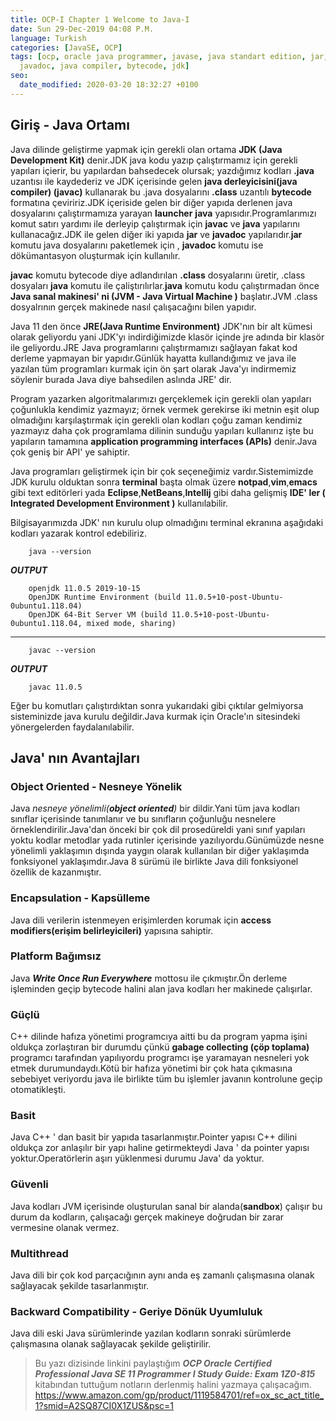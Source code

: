 ```yaml
---
title: OCP-I Chapter 1 Welcome to Java-I
date: Sun 29-Dec-2019 04:08 P.M.
language: Turkish
categories: [JavaSE, OCP]
tags: [ocp, oracle java programmer, javase, java standart edition, jar, java, javac,
  javadoc, java compiler, bytecode, jdk]
seo:
  date_modified: 2020-03-20 18:32:27 +0100
---
```


## Giriş - Java Ortamı

Java dilinde geliştirme yapmak için gerekli olan ortama **JDK (Java Development Kit)** denir.JDK java kodu yazıp çalıştırmamız için gerekli yapıları içierir, bu yapılardan bahsedecek olursak; yazdığımız kodları **.java** uzantısı ile kaydederiz ve JDK içerisinde gelen **java derleyicisini(java compiler) (javac)** kullanarak bu .java dosyalarını **.class** uzantılı **bytecode** formatına çeviririz.JDK içeriside gelen bir diğer yapıda derlenen java dosyalarını çalıştırmamıza yarayan **launcher** **java** yapısıdır.Programlarımızı komut satırı yardımı ile derleyip çalıştırmak için **javac** ve **java** yapılarını kullanacağız.JDK ile gelen diğer iki yapıda **jar** ve **javadoc** yapılarıdır.**jar** komutu java dosyalarını paketlemek için , **javadoc** komutu ise dökümantasyon oluşturmak için kullanılır. 

**javac** komutu bytecode diye adlandırılan **.class** dosyalarını üretir, .class dosyaları **java** komutu ile çaliştırılırlar.**java** komutu kodu çalıştırmadan önce **Java sanal makinesi' ni (JVM - Java Virtual Machine )** başlatır.JVM .class dosyalrının gerçek makinede nasıl çalışacağını bilen yapıdır.

Java 11 den önce **JRE(Java Runtime Environment)** JDK'nın bir alt kümesi olarak geliyordu yani JDK'yı indirdiğimizde klasör içinde jre adında bir klasör ile geliyordu.JRE Java programlarını çalıştırmamızı sağlayan fakat kod derleme yapmayan bir yapıdır.Günlük hayatta kullandığımız ve java ile yazılan tüm programları kurmak için ön şart olarak Java'yı indirmemiz söylenir burada Java diye bahsedilen aslında JRE' dir.

Program yazarken algoritmalarımızı gerçeklemek için gerekli olan yapıları çoğunlukla kendimiz yazmayız; örnek vermek gerekirse iki metnin eşit olup olmadığını karşılaştırmak için gerekli olan kodları çoğu zaman kendimiz yazmayız daha çok programlama dilinin sunduğu yapıları kullanırız işte bu yapıların tamamına **application programming interfaces (APIs)** denir.Java çok geniş bir API' ye sahiptir.

Java programları geliştirmek için bir çok seçeneğimiz vardır.Sistemimizde JDK kurulu olduktan sonra **terminal** başta olmak üzere **notpad**,**vim**,**emacs** gibi text editörleri yada **Eclipse**,**NetBeans**,**Intellij** gibi daha gelişmiş **IDE' ler ( Integrated Development Environment )** kullanılabilir.

Bilgisayarımızda JDK' nın kurulu olup olmadığını terminal ekranına aşağıdaki kodları yazarak kontrol edebiliriz.

        java --version

**_OUTPUT_**


        
        
        openjdk 11.0.5 2019-10-15
        OpenJDK Runtime Environment (build 11.0.5+10-post-Ubuntu-0ubuntu1.118.04)
        OpenJDK 64-Bit Server VM (build 11.0.5+10-post-Ubuntu-0ubuntu1.118.04, mixed mode, sharing)
 
 ---

        javac --version

**_OUTPUT_**

        javac 11.0.5

Eğer bu komutları çalıştırdıktan sonra yukarıdaki gibi çıktılar gelmiyorsa sisteminizde java kurulu değildir.Java kurmak için Oracle'ın sitesindeki yönergelerden faydalanılabilir.

## Java' nın Avantajları

### Object Oriented - Nesneye Yönelik
Java _nesneye yönelimli(**object oriented**)_ bir dildir.Yani tüm java kodları sınıflar içerisinde tanımlanır ve bu sınıfların çoğunluğu nesnelere örneklendirilir.Java'dan önceki bir çok dil prosedüreldi yani sınıf yapıları yoktu kodlar metodlar yada rutinler içerisinde yazılıyordu.Günümüzde nesne yönelimli yaklaşımın dışında yaygın olarak kullanılan bir diğer yaklaşımda fonksiyonel yaklaşımdır.Java 8 sürümü ile birlikte Java dili fonksiyonel özellik de kazanmıştır.

### Encapsulation - Kapsülleme
Java dili verilerin istenmeyen erişimlerden korumak için **access modifiers(erişim belirleyicileri)** yapısına sahiptir. 

### Platform Bağımsız
Java **_Write Once Run Everywhere_** mottosu ile çıkmıştır.Ön derleme işleminden geçip bytecode halini alan java kodları her makinede çalışırlar.

### Güçlü
C++ dilinde hafıza yönetimi programcıya aitti bu da program yapma işini oldukça zorlaştıran bir durumdu çünkü **gabage collecting (çöp toplama)** programcı tarafından yapılıyordu programcı işe yaramayan nesneleri yok etmek durumundaydı.Kötü bir hafıza yönetimi bir çok hata çıkmasına sebebiyet veriyordu java ile birlikte tüm bu işlemler javanın kontrolune geçip otomatikleşti.

### Basit
Java C++ ' dan basit bir yapıda tasarlanmıştır.Pointer yapısı C++ dilini oldukça zor anlaşılır bir yapı haline getirmekteydi Java ' da pointer yapısı yoktur.Operatörlerin aşırı yüklenmesi durumu Java' da yoktur.

### Güvenli 
Java kodları JVM içerisinde oluşturulan sanal bir alanda(**sandbox**) çalışır bu durum da kodların, çalışacağı gerçek makineye doğrudan bir zarar vermesine olanak vermez.

### Multithread
Java dili bir çok kod parçacığının aynı anda eş zamanlı çalışmasına olanak sağlayacak şekilde tasarlanmıştır.

### Backward Compatibility - Geriye Dönük Uyumluluk
Java dili eski Java sürümlerinde yazılan kodların sonraki sürümlerde çalışmasına olanak sağlayacak şekilde geliştirilir.


> Bu yazı dizisinde linkini paylaştığım **_OCP Oracle Certified Professional Java SE 11 Programmer I Study Guide: Exam 1Z0-815_** kitabından tuttuğum notların derlenmiş halini yazmaya çalışacağım.
https://www.amazon.com/gp/product/1119584701/ref=ox_sc_act_title_1?smid=A2SQ87CI0X1ZUS&psc=1




